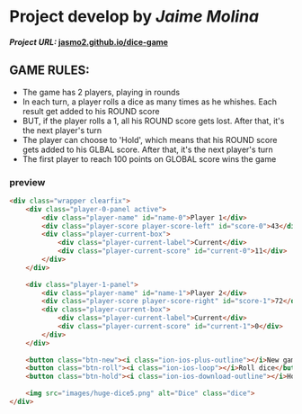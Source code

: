 # Project develop by *Jaime Molina*
#### _Project URL:_ **[jasmo2.github.io/dice-game](https://jasmo2.github.io/dice-game/)**

## GAME RULES:
- The game has 2 players, playing in rounds
- In each turn, a player rolls a dice as many times as he whishes.
     Each result get added to his ROUND score
- BUT, if the player rolls a 1, all his ROUND score gets lost. 
     After that, it's the next player's turn
- The player can choose to 'Hold', which means that his ROUND score gets added to his GLBAL score.
     After that, it's the next player's turn
- The first player to reach 100 points on GLOBAL score wins the game

### preview
```html
<div class="wrapper clearfix">
    <div class="player-0-panel active">
        <div class="player-name" id="name-0">Player 1</div>
        <div class="player-score player-score-left" id="score-0">43</div>
        <div class="player-current-box">
            <div class="player-current-label">Current</div>
            <div class="player-current-score" id="current-0">11</div>
        </div>
    </div>
    
    <div class="player-1-panel">
        <div class="player-name" id="name-1">Player 2</div>
        <div class="player-score player-score-right" id="score-1">72</div>
        <div class="player-current-box">
            <div class="player-current-label">Current</div>
            <div class="player-current-score" id="current-1">0</div>
        </div>
    </div>
    
    <button class="btn-new"><i class="ion-ios-plus-outline"></i>New game</button>
    <button class="btn-roll"><i class="ion-ios-loop"></i>Roll dice</button>
    <button class="btn-hold"><i class="ion-ios-download-outline"></i>Hold</button>
    
    <img src="images/huge-dice5.png" alt="Dice" class="dice">
</div>
```